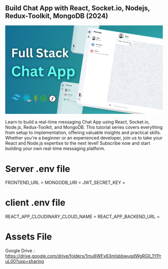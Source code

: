 ﻿## Build Chat App with React, Socket.io, Nodejs, Redux-Toolkit, MongoDB (2024)

![Alt text](Full%20Stack%20Chat%20App.png?raw=true "Title")

Learn to build a real-time messaging Chat App using React, Socket.io, Node.js, Redux-Toolkit, and MongoDB. This tutorial series covers everything from setup to implementation, offering valuable insights and practical skills. Whether you're a beginner or an experienced developer, join us to take your React and Node.js expertise to the next level! Subscribe now and start building your own real-time messaging platform.

# Server .env file

FRONTEND_URL = <Frontend URL>
MONGODB_URI = <Mongodb URI>
JWT_SECRET_KEY = <JWT Secret Key>

# client .env file

REACT_APP_CLOUDINARY_CLOUD_NAME = <Cloudinary cloud name>
REACT_APP_BACKEND_URL = <Backend URL>

# Assets File

Google Drive : https://drive.google.com/drive/folders/1mu6WFx63mlsbbwugdWgRGII_1YPruL00?usp=sharing
